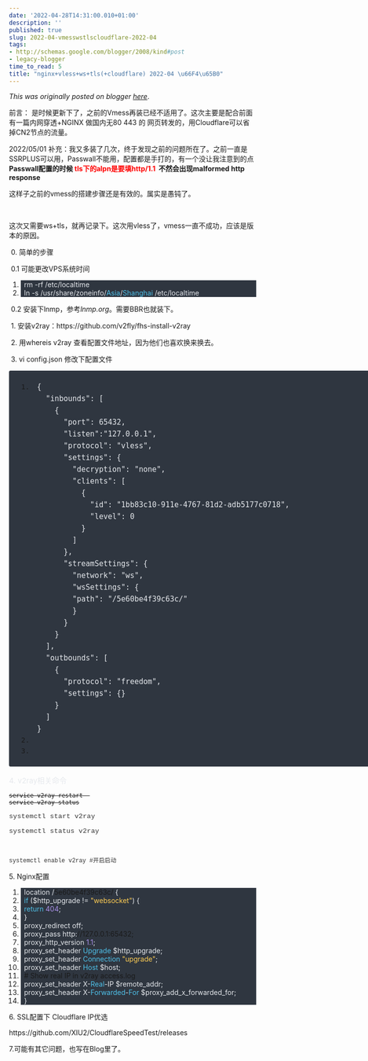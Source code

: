 ```yaml
---
date: '2022-04-28T14:31:00.010+01:00'
description: ''
published: true
slug: 2022-04-vmesswstlscloudflare-2022-04
tags:
- http://schemas.google.com/blogger/2008/kind#post
- legacy-blogger
time_to_read: 5
title: "nginx+vless+ws+tls(+cloudflare) 2022-04 \u66F4\u65B0"
---
```


*This was originally posted on blogger [here](https://sheng-jiang.blogspot.com/2022/04/vmesswstlscloudflare-2022-04.html)*.

<p>前言： 是时候更新下了，之前的Vmess再装已经不适用了。这次主要是配合前面有一篇内网穿透+NGINX 做国内无80 443 的 网页转发的，用Cloudflare可以省掉CN2节点的流量。</p><p style="text-align: left;">2022/05/01 补充：我又多装了几次，终于发现之前的问题所在了。之前一直是SSRPLUS可以用，Passwall不能用，配置都是手打的，有一个没让我注意到的点<b>Passwall配置的时候&nbsp;<span style="color: red;">tls下的alpn是要填http/1.1</span>&nbsp; 不然会出现malformed http response</b></p><p style="text-align: left;">这样子之前的vmess的搭建步骤还是有效的。属实是愚钝了。</p><p><br /></p><p>这次又需要ws+tls，就再记录下。这次用vless了，vmess一直不成功，应该是版本的原因。</p><p>&nbsp;0. 简单的步骤</p><p>&nbsp;0.1 可能更改VPS系统时间&nbsp;</p><ol class="linenums"><li class="L0" style="background-color: #2f3640; border: 0px; font-family: inherit; font-style: inherit; font-weight: inherit; margin: 0px; padding: 0px 0px 0px 0.5em; vertical-align: baseline;"><span class="pln" style="border: 0px; color: #e6e9ed; font-family: inherit; font-style: inherit; font-weight: inherit; margin: 0px; padding: 0px; vertical-align: baseline;">rm </span><span class="pun" style="border: 0px; color: #e6e9ed; font-family: inherit; font-style: inherit; font-weight: inherit; margin: 0px; padding: 0px; vertical-align: baseline;">-</span><span class="pln" style="border: 0px; color: #e6e9ed; font-family: inherit; font-style: inherit; font-weight: inherit; margin: 0px; padding: 0px; vertical-align: baseline;">rf </span><span class="pun" style="border: 0px; color: #e6e9ed; font-family: inherit; font-style: inherit; font-weight: inherit; margin: 0px; padding: 0px; vertical-align: baseline;">/</span><span class="pln" style="border: 0px; color: #e6e9ed; font-family: inherit; font-style: inherit; font-weight: inherit; margin: 0px; padding: 0px; vertical-align: baseline;">etc</span><span class="pun" style="border: 0px; color: #e6e9ed; font-family: inherit; font-style: inherit; font-weight: inherit; margin: 0px; padding: 0px; vertical-align: baseline;">/</span><span class="pln" style="border: 0px; color: #e6e9ed; font-family: inherit; font-style: inherit; font-weight: inherit; margin: 0px; padding: 0px; vertical-align: baseline;">localtime</span></li><li class="L1" style="background-color: #2f3640; border: 0px; font-family: inherit; font-style: inherit; font-weight: inherit; margin: 0px; padding: 0px 0px 0px 0.5em; vertical-align: baseline;"><span class="pln" style="border: 0px; color: #e6e9ed; font-family: inherit; font-style: inherit; font-weight: inherit; margin: 0px; padding: 0px; vertical-align: baseline;">ln </span><span class="pun" style="border: 0px; color: #e6e9ed; font-family: inherit; font-style: inherit; font-weight: inherit; margin: 0px; padding: 0px; vertical-align: baseline;">-</span><span class="pln" style="border: 0px; color: #e6e9ed; font-family: inherit; font-style: inherit; font-weight: inherit; margin: 0px; padding: 0px; vertical-align: baseline;">s </span><span class="pun" style="border: 0px; color: #e6e9ed; font-family: inherit; font-style: inherit; font-weight: inherit; margin: 0px; padding: 0px; vertical-align: baseline;">/</span><span class="pln" style="border: 0px; color: #e6e9ed; font-family: inherit; font-style: inherit; font-weight: inherit; margin: 0px; padding: 0px; vertical-align: baseline;">usr</span><span class="pun" style="border: 0px; color: #e6e9ed; font-family: inherit; font-style: inherit; font-weight: inherit; margin: 0px; padding: 0px; vertical-align: baseline;">/</span><span class="pln" style="border: 0px; color: #e6e9ed; font-family: inherit; font-style: inherit; font-weight: inherit; margin: 0px; padding: 0px; vertical-align: baseline;">share</span><span class="pun" style="border: 0px; color: #e6e9ed; font-family: inherit; font-style: inherit; font-weight: inherit; margin: 0px; padding: 0px; vertical-align: baseline;">/</span><span class="pln" style="border: 0px; color: #e6e9ed; font-family: inherit; font-style: inherit; font-weight: inherit; margin: 0px; padding: 0px; vertical-align: baseline;">zoneinfo</span><span class="pun" style="border: 0px; color: #e6e9ed; font-family: inherit; font-style: inherit; font-weight: inherit; margin: 0px; padding: 0px; vertical-align: baseline;">/</span><span class="typ" style="border: 0px; color: #4fc1e9; font-family: inherit; font-style: inherit; font-weight: inherit; margin: 0px; padding: 0px; vertical-align: baseline;">Asia</span><span class="pun" style="border: 0px; color: #e6e9ed; font-family: inherit; font-style: inherit; font-weight: inherit; margin: 0px; padding: 0px; vertical-align: baseline;">/</span><span class="typ" style="border: 0px; color: #4fc1e9; font-family: inherit; font-style: inherit; font-weight: inherit; margin: 0px; padding: 0px; vertical-align: baseline;">Shanghai</span><span class="pln" style="border: 0px; color: #e6e9ed; font-family: inherit; font-style: inherit; font-weight: inherit; margin: 0px; padding: 0px; vertical-align: baseline;"> </span><span class="pun" style="border: 0px; color: #e6e9ed; font-family: inherit; font-style: inherit; font-weight: inherit; margin: 0px; padding: 0px; vertical-align: baseline;">/</span><span class="pln" style="border: 0px; color: #e6e9ed; font-family: inherit; font-style: inherit; font-weight: inherit; margin: 0px; padding: 0px; vertical-align: baseline;">etc</span><span class="pun" style="border: 0px; color: #e6e9ed; font-family: inherit; font-style: inherit; font-weight: inherit; margin: 0px; padding: 0px; vertical-align: baseline;">/</span><span class="pln" style="border: 0px; color: #e6e9ed; font-family: inherit; font-style: inherit; font-weight: inherit; margin: 0px; padding: 0px; vertical-align: baseline;">localtime</span></li></ol><p>&nbsp;0.2 安装下lnmp，参考<i>lnmp.org</i>。需要BBR也就装下。</p><p>&nbsp;1. 安装v2ray：https://github.com/v2fly/fhs-install-v2ray</p><p>&nbsp;2. 用whereis v2ray 查看配置文件地址，因为他们也喜欢换来换去。</p><p>&nbsp;3. vi config.json 修改下配置文件</p><pre class="prettyprint linenums prettyprinted" style="background: rgb(47, 54, 64); border-radius: 3px; border: 0px; line-height: 1.6; margin-bottom: 1.2em; margin-top: 0px; overflow: scroll hidden; padding: 1.5em 1.5em 1.5em 50px; vertical-align: baseline; width: 922px;"><ol class="linenums" style="border: 0px; margin: 0px; padding: 0px; vertical-align: baseline;"><li class="L0" style="border: 0px; margin: 0px; padding: 0px 0px 0px 0.5em; vertical-align: baseline;"><span style="color: #e6e9ed; font-family: Courier 10 Pitch, Courier, monospace;"><span style="font-size: 15px;">{<br />  "inbounds": [<br />    {<br />      "port": 65432,<br />      "listen":"127.0.0.1",<br />      "protocol": "vless",<br />      "settings": {<br />        "decryption": "none",<br />        "clients": [<br />          {<br />            "id": "1bb83c10-911e-4767-81d2-adb5177c0718",<br />            "level": 0<br />          }<br />        ]<br />      },<br />      "streamSettings": {<br />        "network": "ws",<br />        "wsSettings": {<br />        "path": "/5e60be4f39c63c/"<br />        }<br />      }<br />    }<br />  ],<br />  "outbounds": [<br />    {<br />      "protocol": "freedom",<br />      "settings": {}<br />    }<br />  ]<br />}<br /></span></span></li><li></li><li></li></ol></pre><p><span style="color: #e6e9ed; font-family: Courier 10 Pitch, Courier, monospace;"><span style="font-size: 15px; white-space: pre;">4. v2ray相关命令</span></span></p><pre><code class="lang-shell"><strike>service v2ray restart  <br />service v2ray status</strike></code></pre><pre><code class="lang-shell"><span style="color: #333333; font-family: Consolas, Liberation Mono, Menlo, Courier, monospace;"><span style="font-size: 13.6px; letter-spacing: 0.2px;">systemctl start v2ray<br /><br />systemctl status v2ray<br /></span></span></code></pre><div><code class="lang-shell"><span style="color: #333333; font-family: Consolas, Liberation Mono, Menlo, Courier, monospace;"><br /></span></code></div><pre><code class="lang-shell"><span style="color: #333333; font-family: Consolas, Liberation Mono, Menlo, Courier, monospace;">systemctl enable v2ray #开启启动</span></code></pre><p>5. Nginx配置</p><ol class="linenums"><li class="L0" style="background-color: #2f3640; border: 0px; font-family: inherit; font-style: inherit; font-weight: inherit; margin: 0px; padding: 0px 0px 0px 0.5em; vertical-align: baseline;"><span class="pln" style="border: 0px; color: #e6e9ed; font-family: inherit; font-style: inherit; font-weight: inherit; margin: 0px; padding: 0px; vertical-align: baseline;">location </span><span class="pun" style="border: 0px; color: #e6e9ed; font-family: inherit; font-style: inherit; font-weight: inherit; margin: 0px; padding: 0px; vertical-align: baseline;">/</span>5e60be4f39c63c/<span class="pln" style="border: 0px; color: #e6e9ed; font-family: inherit; font-style: inherit; font-weight: inherit; margin: 0px; padding: 0px; vertical-align: baseline;"> </span><span class="pun" style="border: 0px; color: #e6e9ed; font-family: inherit; font-style: inherit; font-weight: inherit; margin: 0px; padding: 0px; vertical-align: baseline;">{</span></li><li class="L1" style="background-color: #2f3640; border: 0px; font-family: inherit; font-style: inherit; font-weight: inherit; margin: 0px; padding: 0px 0px 0px 0.5em; vertical-align: baseline;"><span class="kwd" style="border: 0px; color: #4fc1e9; font-family: inherit; font-style: inherit; font-weight: inherit; margin: 0px; padding: 0px; vertical-align: baseline;">if</span><span class="pln" style="border: 0px; color: #e6e9ed; font-family: inherit; font-style: inherit; font-weight: inherit; margin: 0px; padding: 0px; vertical-align: baseline;"> </span><span class="pun" style="border: 0px; color: #e6e9ed; font-family: inherit; font-style: inherit; font-weight: inherit; margin: 0px; padding: 0px; vertical-align: baseline;">(</span><span class="pln" style="border: 0px; color: #e6e9ed; font-family: inherit; font-style: inherit; font-weight: inherit; margin: 0px; padding: 0px; vertical-align: baseline;">$http_upgrade </span><span class="pun" style="border: 0px; color: #e6e9ed; font-family: inherit; font-style: inherit; font-weight: inherit; margin: 0px; padding: 0px; vertical-align: baseline;">!=</span><span class="pln" style="border: 0px; color: #e6e9ed; font-family: inherit; font-style: inherit; font-weight: inherit; margin: 0px; padding: 0px; vertical-align: baseline;"> </span><span class="str" style="border: 0px; color: #ffce54; font-family: inherit; font-style: inherit; font-weight: inherit; margin: 0px; padding: 0px; vertical-align: baseline;">"websocket"</span><span class="pun" style="border: 0px; color: #e6e9ed; font-family: inherit; font-style: inherit; font-weight: inherit; margin: 0px; padding: 0px; vertical-align: baseline;">)</span><span class="pln" style="border: 0px; color: #e6e9ed; font-family: inherit; font-style: inherit; font-weight: inherit; margin: 0px; padding: 0px; vertical-align: baseline;"> </span><span class="pun" style="border: 0px; color: #e6e9ed; font-family: inherit; font-style: inherit; font-weight: inherit; margin: 0px; padding: 0px; vertical-align: baseline;">{</span><span class="pln" style="border: 0px; color: #e6e9ed; font-family: inherit; font-style: inherit; font-weight: inherit; margin: 0px; padding: 0px; vertical-align: baseline;"> </span></li><li class="L2" style="background-color: #2f3640; border: 0px; font-family: inherit; font-style: inherit; font-weight: inherit; margin: 0px; padding: 0px 0px 0px 0.5em; vertical-align: baseline;"><span class="pln" style="border: 0px; color: #e6e9ed; font-family: inherit; font-style: inherit; font-weight: inherit; margin: 0px; padding: 0px; vertical-align: baseline;">        </span><span class="kwd" style="border: 0px; color: #4fc1e9; font-family: inherit; font-style: inherit; font-weight: inherit; margin: 0px; padding: 0px; vertical-align: baseline;">return</span><span class="pln" style="border: 0px; color: #e6e9ed; font-family: inherit; font-style: inherit; font-weight: inherit; margin: 0px; padding: 0px; vertical-align: baseline;"> </span><span class="lit" style="border: 0px; color: #ac92ec; font-family: inherit; font-style: inherit; font-weight: inherit; margin: 0px; padding: 0px; vertical-align: baseline;">404</span><span class="pun" style="border: 0px; color: #e6e9ed; font-family: inherit; font-style: inherit; font-weight: inherit; margin: 0px; padding: 0px; vertical-align: baseline;">;</span></li><li class="L3" style="background-color: #2f3640; border: 0px; font-family: inherit; font-style: inherit; font-weight: inherit; margin: 0px; padding: 0px 0px 0px 0.5em; vertical-align: baseline;"><span class="pln" style="border: 0px; color: #e6e9ed; font-family: inherit; font-style: inherit; font-weight: inherit; margin: 0px; padding: 0px; vertical-align: baseline;">    </span><span class="pun" style="border: 0px; color: #e6e9ed; font-family: inherit; font-style: inherit; font-weight: inherit; margin: 0px; padding: 0px; vertical-align: baseline;">}</span></li><li class="L4" style="background-color: #2f3640; border: 0px; font-family: inherit; font-style: inherit; font-weight: inherit; margin: 0px; padding: 0px 0px 0px 0.5em; vertical-align: baseline;"><span class="pln" style="border: 0px; color: #e6e9ed; font-family: inherit; font-style: inherit; font-weight: inherit; margin: 0px; padding: 0px; vertical-align: baseline;">    proxy_redirect off</span><span class="pun" style="border: 0px; color: #e6e9ed; font-family: inherit; font-style: inherit; font-weight: inherit; margin: 0px; padding: 0px; vertical-align: baseline;">;</span></li><li class="L5" style="background-color: #2f3640; border: 0px; font-family: inherit; font-style: inherit; font-weight: inherit; margin: 0px; padding: 0px 0px 0px 0.5em; vertical-align: baseline;"><span class="pln" style="border: 0px; color: #e6e9ed; font-family: inherit; font-style: inherit; font-weight: inherit; margin: 0px; padding: 0px; vertical-align: baseline;">    proxy_pass http</span><span class="pun" style="border: 0px; color: #e6e9ed; font-family: inherit; font-style: inherit; font-weight: inherit; margin: 0px; padding: 0px; vertical-align: baseline;">:</span><span class="com" style="border: 0px; font-family: inherit; font-style: inherit; font-weight: inherit; margin: 0px; padding: 0px; vertical-align: baseline;">//127.0.0.1:65432; </span></li><li class="L6" style="background-color: #2f3640; border: 0px; font-family: inherit; font-style: inherit; font-weight: inherit; margin: 0px; padding: 0px 0px 0px 0.5em; vertical-align: baseline;"><span class="pln" style="border: 0px; color: #e6e9ed; font-family: inherit; font-style: inherit; font-weight: inherit; margin: 0px; padding: 0px; vertical-align: baseline;">    proxy_http_version </span><span class="lit" style="border: 0px; color: #ac92ec; font-family: inherit; font-style: inherit; font-weight: inherit; margin: 0px; padding: 0px; vertical-align: baseline;">1.1</span><span class="pun" style="border: 0px; color: #e6e9ed; font-family: inherit; font-style: inherit; font-weight: inherit; margin: 0px; padding: 0px; vertical-align: baseline;">;</span></li><li class="L7" style="background-color: #2f3640; border: 0px; font-family: inherit; font-style: inherit; font-weight: inherit; margin: 0px; padding: 0px 0px 0px 0.5em; vertical-align: baseline;"><span class="pln" style="border: 0px; color: #e6e9ed; font-family: inherit; font-style: inherit; font-weight: inherit; margin: 0px; padding: 0px; vertical-align: baseline;">    proxy_set_header </span><span class="typ" style="border: 0px; color: #4fc1e9; font-family: inherit; font-style: inherit; font-weight: inherit; margin: 0px; padding: 0px; vertical-align: baseline;">Upgrade</span><span class="pln" style="border: 0px; color: #e6e9ed; font-family: inherit; font-style: inherit; font-weight: inherit; margin: 0px; padding: 0px; vertical-align: baseline;"> $http_upgrade</span><span class="pun" style="border: 0px; color: #e6e9ed; font-family: inherit; font-style: inherit; font-weight: inherit; margin: 0px; padding: 0px; vertical-align: baseline;">;</span></li><li class="L8" style="background-color: #2f3640; border: 0px; font-family: inherit; font-style: inherit; font-weight: inherit; margin: 0px; padding: 0px 0px 0px 0.5em; vertical-align: baseline;"><span class="pln" style="border: 0px; color: #e6e9ed; font-family: inherit; font-style: inherit; font-weight: inherit; margin: 0px; padding: 0px; vertical-align: baseline;">    proxy_set_header </span><span class="typ" style="border: 0px; color: #4fc1e9; font-family: inherit; font-style: inherit; font-weight: inherit; margin: 0px; padding: 0px; vertical-align: baseline;">Connection</span><span class="pln" style="border: 0px; color: #e6e9ed; font-family: inherit; font-style: inherit; font-weight: inherit; margin: 0px; padding: 0px; vertical-align: baseline;"> </span><span class="str" style="border: 0px; color: #ffce54; font-family: inherit; font-style: inherit; font-weight: inherit; margin: 0px; padding: 0px; vertical-align: baseline;">"upgrade"</span><span class="pun" style="border: 0px; color: #e6e9ed; font-family: inherit; font-style: inherit; font-weight: inherit; margin: 0px; padding: 0px; vertical-align: baseline;">;</span></li><li class="L9" style="background-color: #2f3640; border: 0px; font-family: inherit; font-style: inherit; font-weight: inherit; margin: 0px; padding: 0px 0px 0px 0.5em; vertical-align: baseline;"><span class="pln" style="border: 0px; color: #e6e9ed; font-family: inherit; font-style: inherit; font-weight: inherit; margin: 0px; padding: 0px; vertical-align: baseline;">    proxy_set_header </span><span class="typ" style="border: 0px; color: #4fc1e9; font-family: inherit; font-style: inherit; font-weight: inherit; margin: 0px; padding: 0px; vertical-align: baseline;">Host</span><span class="pln" style="border: 0px; color: #e6e9ed; font-family: inherit; font-style: inherit; font-weight: inherit; margin: 0px; padding: 0px; vertical-align: baseline;"> $host</span><span class="pun" style="border: 0px; color: #e6e9ed; font-family: inherit; font-style: inherit; font-weight: inherit; margin: 0px; padding: 0px; vertical-align: baseline;">;</span></li><li class="L0" style="background-color: #2f3640; border: 0px; font-family: inherit; font-style: inherit; font-weight: inherit; margin: 0px; padding: 0px 0px 0px 0.5em; vertical-align: baseline;"><span class="pln" style="border: 0px; color: #e6e9ed; font-family: inherit; font-style: inherit; font-weight: inherit; margin: 0px; padding: 0px; vertical-align: baseline;">    </span><span class="com" style="border: 0px; font-family: inherit; font-style: inherit; font-weight: inherit; margin: 0px; padding: 0px; vertical-align: baseline;"># Show real IP in v2ray access.log</span></li><li class="L1" style="background-color: #2f3640; border: 0px; font-family: inherit; font-style: inherit; font-weight: inherit; margin: 0px; padding: 0px 0px 0px 0.5em; vertical-align: baseline;"><span class="pln" style="border: 0px; color: #e6e9ed; font-family: inherit; font-style: inherit; font-weight: inherit; margin: 0px; padding: 0px; vertical-align: baseline;">    proxy_set_header X</span><span class="pun" style="border: 0px; color: #e6e9ed; font-family: inherit; font-style: inherit; font-weight: inherit; margin: 0px; padding: 0px; vertical-align: baseline;">-</span><span class="typ" style="border: 0px; color: #4fc1e9; font-family: inherit; font-style: inherit; font-weight: inherit; margin: 0px; padding: 0px; vertical-align: baseline;">Real</span><span class="pun" style="border: 0px; color: #e6e9ed; font-family: inherit; font-style: inherit; font-weight: inherit; margin: 0px; padding: 0px; vertical-align: baseline;">-</span><span class="pln" style="border: 0px; color: #e6e9ed; font-family: inherit; font-style: inherit; font-weight: inherit; margin: 0px; padding: 0px; vertical-align: baseline;">IP $remote_addr</span><span class="pun" style="border: 0px; color: #e6e9ed; font-family: inherit; font-style: inherit; font-weight: inherit; margin: 0px; padding: 0px; vertical-align: baseline;">;</span></li><li class="L2" style="background-color: #2f3640; border: 0px; font-family: inherit; font-style: inherit; font-weight: inherit; margin: 0px; padding: 0px 0px 0px 0.5em; vertical-align: baseline;"><span class="pln" style="border: 0px; color: #e6e9ed; font-family: inherit; font-style: inherit; font-weight: inherit; margin: 0px; padding: 0px; vertical-align: baseline;">    proxy_set_header X</span><span class="pun" style="border: 0px; color: #e6e9ed; font-family: inherit; font-style: inherit; font-weight: inherit; margin: 0px; padding: 0px; vertical-align: baseline;">-</span><span class="typ" style="border: 0px; color: #4fc1e9; font-family: inherit; font-style: inherit; font-weight: inherit; margin: 0px; padding: 0px; vertical-align: baseline;">Forwarded</span><span class="pun" style="border: 0px; color: #e6e9ed; font-family: inherit; font-style: inherit; font-weight: inherit; margin: 0px; padding: 0px; vertical-align: baseline;">-</span><span class="typ" style="border: 0px; color: #4fc1e9; font-family: inherit; font-style: inherit; font-weight: inherit; margin: 0px; padding: 0px; vertical-align: baseline;">For</span><span class="pln" style="border: 0px; color: #e6e9ed; font-family: inherit; font-style: inherit; font-weight: inherit; margin: 0px; padding: 0px; vertical-align: baseline;"> $proxy_add_x_forwarded_for</span><span class="pun" style="border: 0px; color: #e6e9ed; font-family: inherit; font-style: inherit; font-weight: inherit; margin: 0px; padding: 0px; vertical-align: baseline;">;</span></li><li class="L7" style="background-color: #2f3640; border: 0px; font-family: inherit; font-style: inherit; font-weight: inherit; margin: 0px; padding: 0px 0px 0px 0.5em; vertical-align: baseline;"><span class="pun" style="border: 0px; color: #e6e9ed; font-family: inherit; font-style: inherit; font-weight: inherit; margin: 0px; padding: 0px; vertical-align: baseline;">}</span></li></ol><p>6. SSL配置下 Cloudflare IP优选</p><p>https://github.com/XIU2/CloudflareSpeedTest/releases</p><p>7.可能有其它问题，也写在Blog里了。</p><p><br /></p>